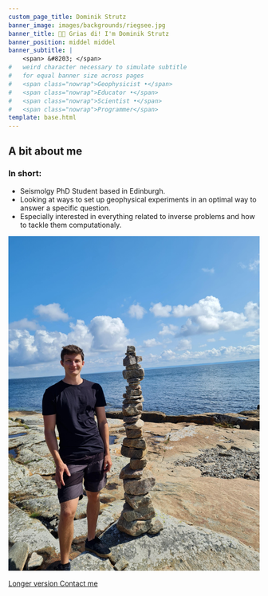 ```yaml
---
custom_page_title: Dominik Strutz
banner_image: images/backgrounds/riegsee.jpg
banner_title: 👋🏽 Grias di! I'm Dominik Strutz
banner_position: middel middel
banner_subtitle: |
    <span> &#8203; </span>
#   weird character necessary to simulate subtitle 
#   for equal banner size across pages
#   <span class="nowrap">Geophysicist •</span>
#   <span class="nowrap">Educator •</span>
#   <span class="nowrap">Scientist •</span>
#   <span class="nowrap">Programmer</span>
template: base.html
---
```


<h2 class="mb-5 text-center">A bit about me</h2>

<div class="row align-items-center justify-content-center gy-3 mb-4">   
<div class="col-sm-8">

###  In short:

* Seismolgy PhD Student based in Edinburgh.
* Looking at ways to set up geophysical experiments in an optimal way to answer a specific question. 
* Especially interested in everything related to inverse problems and how to tackle them computationaly.

</div>
<div class="col-9 col-sm-4">

<img src="\images\profile.jpeg" alt="Photo of me from 2021" class="headshot mb-4">

</div>
</div>

<a class="btn btn-primary mt-3 me-2" href="/about">Longer version <i class="far fa-arrow-alt-circle-right ms-1" aria-hidden="true"></i></a>
<a class="btn btn-light mt-3 me-2" href="/contact">Contact me <i class="fa fa-envelope ms-1" aria-hidden="true"></i></a>
<!-- <a class="btn btn-outline-light mt-3" href="https://www.compgeolab.org" target="_blank">CompGeoLab <i class="fa fa-external-link-square-alt ms-1" aria-hidden="true"></i></a> -->